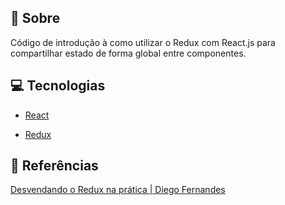 ## :page_facing_up: Sobre
Código de introdução à como utilizar o Redux com React.js para compartilhar estado de forma global entre componentes. 

## :computer: Tecnologias
- [React](https://pt-br.reactjs.org/docs/getting-started.html)

- [Redux](https://redux.js.org/)

## :link: Referências
[Desvendando o Redux na prática | Diego Fernandes](https://www.youtube.com/watch?v=u99tNt3TZf8&t=948s)
